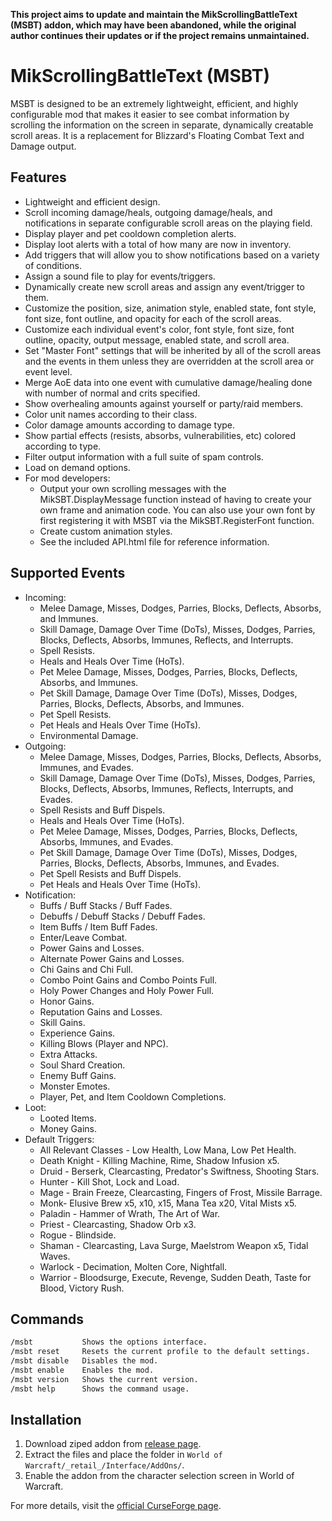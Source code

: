 **This project aims to update and maintain the MikScrollingBattleText (MSBT) addon, which may have been abandoned, while the original author continues their updates or if the project remains unmaintained.**

# MikScrollingBattleText (MSBT)

MSBT is designed to be an extremely lightweight, efficient, and highly configurable mod that makes it easier to see combat information by scrolling the information on the screen in separate, dynamically creatable scroll areas. It is a replacement for Blizzard's Floating Combat Text and Damage output.

## Features

- Lightweight and efficient design.
- Scroll incoming damage/heals, outgoing damage/heals, and notifications in separate configurable scroll areas on the playing field.
- Display player and pet cooldown completion alerts.
- Display loot alerts with a total of how many are now in inventory.
- Add triggers that will allow you to show notifications based on a variety of conditions.
- Assign a sound file to play for events/triggers.
- Dynamically create new scroll areas and assign any event/trigger to them.
- Customize the position, size, animation style, enabled state, font style, font size, font outline, and opacity for each of the scroll areas.
- Customize each individual event's color, font style, font size, font outline, opacity, output message, enabled state, and scroll area.
- Set "Master Font" settings that will be inherited by all of the scroll areas and the events in them unless they are overridden at the scroll area or event level.
- Merge AoE data into one event with cumulative damage/healing done with number of normal and crits specified.
- Show overhealing amounts against yourself or party/raid members.
- Color unit names according to their class.
- Color damage amounts according to damage type.
- Show partial effects (resists, absorbs, vulnerabilities, etc) colored according to type.
- Filter output information with a full suite of spam controls.
- Load on demand options.
- For mod developers:
    - Output your own scrolling messages with the MikSBT.DisplayMessage function instead of having to create your own frame and animation code. You can also use your own font by first registering it with MSBT via the MikSBT.RegisterFont function.
    - Create custom animation styles.
    - See the included API.html file for reference information.

## Supported Events

- Incoming:
    - Melee Damage, Misses, Dodges, Parries, Blocks, Deflects, Absorbs, and Immunes.
    - Skill Damage, Damage Over Time (DoTs), Misses, Dodges, Parries, Blocks, Deflects, Absorbs, Immunes, Reflects, and Interrupts.
    - Spell Resists.
    - Heals and Heals Over Time (HoTs).
    - Pet Melee Damage, Misses, Dodges, Parries, Blocks, Deflects, Absorbs, and Immunes.
    - Pet Skill Damage, Damage Over Time (DoTs), Misses, Dodges, Parries, Blocks, Deflects, Absorbs, and Immunes.
    - Pet Spell Resists.
    - Pet Heals and Heals Over Time (HoTs).
    - Environmental Damage.
- Outgoing:
    - Melee Damage, Misses, Dodges, Parries, Blocks, Deflects, Absorbs, Immunes, and Evades.
    - Skill Damage, Damage Over Time (DoTs), Misses, Dodges, Parries, Blocks, Deflects, Absorbs, Immunes, Reflects, Interrupts, and Evades.
    - Spell Resists and Buff Dispels.
    - Heals and Heals Over Time (HoTs).
    - Pet Melee Damage, Misses, Dodges, Parries, Blocks, Deflects, Absorbs, Immunes, and Evades.
    - Pet Skill Damage, Damage Over Time (DoTs), Misses, Dodges, Parries, Blocks, Deflects, Absorbs, Immunes, and Evades.
    - Pet Spell Resists and Buff Dispels.
    - Pet Heals and Heals Over Time (HoTs).
- Notification:
    - Buffs / Buff Stacks / Buff Fades.
    - Debuffs / Debuff Stacks / Debuff Fades.
    - Item Buffs / Item Buff Fades.
    - Enter/Leave Combat.
    - Power Gains and Losses.
    - Alternate Power Gains and Losses.
    - Chi Gains and Chi Full.
    - Combo Point Gains and Combo Points Full.
    - Holy Power Changes and Holy Power Full.
    - Honor Gains.
    - Reputation Gains and Losses.
    - Skill Gains.
    - Experience Gains.
    - Killing Blows (Player and NPC).
    - Extra Attacks.
    - Soul Shard Creation.
    - Enemy Buff Gains.
    - Monster Emotes.
    - Player, Pet, and Item Cooldown Completions.
- Loot:
    - Looted Items.
    - Money Gains.
- Default Triggers:
    - All Relevant Classes - Low Health, Low Mana, Low Pet Health.
    - Death Knight - Killing Machine, Rime, Shadow Infusion x5.
    - Druid - Berserk, Clearcasting, Predator's Swiftness, Shooting Stars.
    - Hunter - Kill Shot, Lock and Load.
    - Mage - Brain Freeze, Clearcasting, Fingers of Frost, Missile Barrage.
    - Monk- Elusive Brew x5, x10, x15, Mana Tea x20, Vital Mists x5.
    - Paladin - Hammer of Wrath, The Art of War.
    - Priest - Clearcasting, Shadow Orb x3.
    - Rogue - Blindside.
    - Shaman - Clearcasting, Lava Surge, Maelstrom Weapon x5, Tidal Waves.
    - Warlock - Decimation, Molten Core, Nightfall.
    - Warrior - Bloodsurge, Execute, Revenge, Sudden Death, Taste for Blood, Victory Rush.

## Commands

```sh
/msbt	        Shows the options interface.
/msbt reset	    Resets the current profile to the default settings.
/msbt disable	Disables the mod.
/msbt enable	Enables the mod.
/msbt version   Shows the current version.
/msbt help	    Shows the command usage.
```

## Installation

1. Download ziped addon from [release page](https://github.com/Placidina/MikScrollingBattleText/releases).
2. Extract the files and place the folder in `World of Warcraft/_retail_/Interface/AddOns/`.
3. Enable the addon from the character selection screen in World of Warcraft.

For more details, visit the [official CurseForge page](https://www.curseforge.com/wow/addons/mik-scrolling-battle-text).